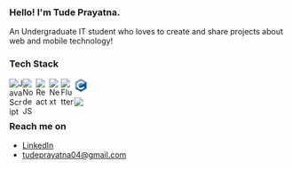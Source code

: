 ### Hello! I'm Tude Prayatna.

An Undergraduate IT student who loves to create and share projects about web and mobile technology!

### Tech Stack
<a href="#"><img align="left" alt="JavaScript" title="JavaScript" width="24px" src="https://upload.wikimedia.org/wikipedia/commons/9/99/Unofficial_JavaScript_logo_2.svg" /></a>
  <a href="https://nodejs.org/"><img align="left" alt="NodeJS" title="NodeJS" width="24px" src="https://seeklogo.com/images/N/nodejs-logo-FBE122E377-seeklogo.com.png" /></a>
  <a href="https://reactjs.org/"><img align="left" alt="React" title="React" width="24px" src="https://cdn.worldvectorlogo.com/logos/react-2.svg" /></a>
  <a href="https://nextjs.org/"><img align="left" alt="Next" title="Next (React SSR Framework)" width="21px" src="https://iconape.com/wp-content/files/gm/82643/svg/next-js.svg" /></a>
  <a href="https://flutter.dev/">
  <img align="left" alt="Flutter" title="Flutter (Cross-platform SDK)" width="24px" src="https://cdn.worldvectorlogo.com/logos/flutter-logo.svg" />
</a>
<a href="#">
  <img align="left" alt="C" title="C (Programming Language)" width="24px" src="https://raw.githubusercontent.com/devicons/devicon/master/icons/c/c-original.svg" />
</a>


  
  <br>
  <br>

  <img height="180em" src="https://github-readme-stats-eight-theta.vercel.app/api/top-langs/?username=prayatnaaa&layout=compact&langs_count=8&theme=algolia"/>
</a>
</p>

### Reach me on
- <a href="https://linkedin.com/in/prayatnaaa/">LinkedIn</a>
- tudeprayatna04@gmail.com
